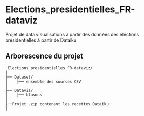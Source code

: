 # Elections_presidentielles_FR-dataviz
Projet de data visualisations à partir des données des éléctions présidentielles à partir de Dataiku

## Arborescence du projet

```
 Elections_presidentielles_FR-dataviz/
|
├── Dataset/
│    ├── ensemble des sources CSV
│   
├── Dataviz/
│    ├── blasons
│ 
├──Projet .zip contenant les recettes Dataiku
│
```
